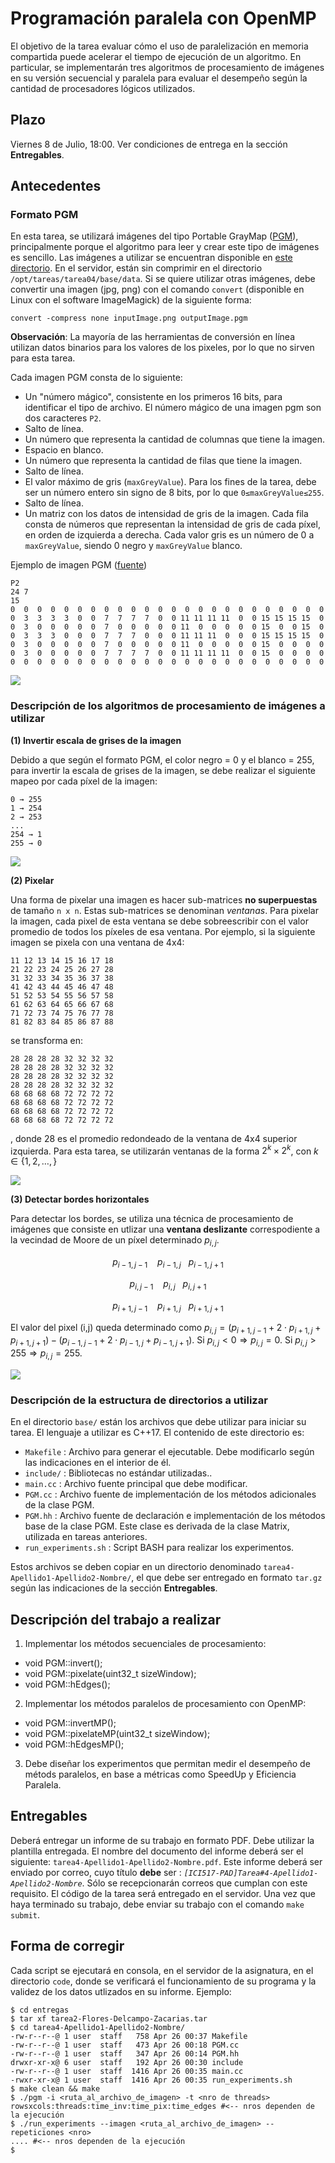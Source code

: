 # Programación paralela con OpenMP

El objetivo de la tarea evaluar cómo el uso de paralelización en memoria compartida puede acelerar el tiempo de ejecución de un algoritmo. En particular, se implementarán tres algoritmos de procesamiento de imágenes en su versión secuencial y paralela para evaluar el desempeño según la cantidad de procesadores lógicos utilizados.

## Plazo

Viernes 8 de Julio, 18:00. Ver condiciones de entrega en la sección **Entregables**.

## Antecedentes

### Formato PGM

En esta tarea, se utilizará imágenes del tipo Portable GrayMap ([PGM](https://en.wikipedia.org/wiki/Netpbm_format)), principalmente porque el algoritmo para leer y crear este tipo de imágenes es sencillo. Las imágenes a utilizar se encuentran disponible en [este directorio](https://github.com/g-courses/ICI517/tree/main/tareas/tarea04/base/data). En el servidor, están sin comprimir en el directorio ```/opt/tareas/tarea04/base/data```. Si se quiere utilizar otras imágenes, debe convertir una imagen (jpg, png) con el comando ```convert``` (disponible en Linux con el software ImageMagick) de la siguiente forma:

```
convert -compress none inputImage.png outputImage.pgm
```

**Observación**: La mayoría de las herramientas de conversión en línea utilizan datos binarios para los valores de los pixeles, por lo que no sirven para esta tarea.

Cada imagen PGM consta de lo siguiente:

* Un "número mágico", consistente en los primeros 16 bits, para identificar el tipo de archivo. El número mágico de una imagen pgm son dos caracteres ```P2```.
* Salto de línea.
* Un número que representa la cantidad de columnas que tiene la imagen.
* Espacio en blanco.
* Un número que representa la cantidad de filas que tiene la imagen.
* Salto de línea.
* El valor máximo de gris (```maxGreyValue```). Para los fines de la tarea, debe ser un número entero sin signo de 8 bits, por lo que ```0≤maxGreyValue≤255```.
* Salto de línea.
* Un matriz con los datos de intensidad de gris de la imagen. Cada fila consta de números que representan la intensidad de gris de cada píxel, en orden de izquierda a derecha. Cada valor gris es un número de 0 a ```maxGreyValue```, siendo 0 negro y ```maxGreyValue``` blanco.

Ejemplo de imagen PGM ([fuente](http://netpbm.sourceforge.net/doc/pgm.html))

```
P2
24 7
15
0  0  0  0  0  0  0  0  0  0  0  0  0  0  0  0  0  0  0  0  0  0  0  0
0  3  3  3  3  0  0  7  7  7  7  0  0 11 11 11 11  0  0 15 15 15 15  0
0  3  0  0  0  0  0  7  0  0  0  0  0 11  0  0  0  0  0 15  0  0 15  0
0  3  3  3  0  0  0  7  7  7  0  0  0 11 11 11  0  0  0 15 15 15 15  0
0  3  0  0  0  0  0  7  0  0  0  0  0 11  0  0  0  0  0 15  0  0  0  0
0  3  0  0  0  0  0  7  7  7  7  0  0 11 11 11 11  0  0 15  0  0  0  0
0  0  0  0  0  0  0  0  0  0  0  0  0  0  0  0  0  0  0  0  0  0  0  0
```

![](https://github.com/g-courses/ICI517/blob/main/tareas/tarea04/content/feep.png?raw=true)


### Descripción de los algoritmos de procesamiento de imágenes a utilizar

**(1) Invertir escala de grises de la imagen**

Debido a que según el formato PGM, el color negro = 0 y el  blanco = 255, para invertir la escala de grises de la imagen, se debe realizar el siguiente mapeo por cada píxel de la imagen:

```
0 → 255 
1 → 254 
2 → 253
...
254 → 1 
255 → 0
```

![](https://github.com/g-courses/ICI517/blob/main/tareas/tarea04/content/inverted.png?raw=true)

**(2) Pixelar**

Una forma de pixelar una imagen es hacer sub-matrices **no superpuestas** de tamaño ```n x n```. Estas sub-matrices se denominan *ventanas*. Para pixelar la imagen, cada pixel de esta ventana se debe sobreescribir con el valor promedio de todos los píxeles de esa ventana. Por ejemplo, si la siguiente imagen se pixela con una ventana de 4x4:

```
11 12 13 14 15 16 17 18
21 22 23 24 25 26 27 28
31 32 33 34 35 36 37 38
41 42 43 44 45 46 47 48
51 52 53 54 55 56 57 58
61 62 63 64 65 66 67 68
71 72 73 74 75 76 77 78
81 82 83 84 85 86 87 88
```

se transforma en:

```
28 28 28 28 32 32 32 32
28 28 28 28 32 32 32 32
28 28 28 28 32 32 32 32
28 28 28 28 32 32 32 32
68 68 68 68 72 72 72 72
68 68 68 68 72 72 72 72
68 68 68 68 72 72 72 72
68 68 68 68 72 72 72 72
```
, donde 28 es el promedio redondeado de la ventana de 4x4 superior izquierda. Para esta tarea, se utilizarán ventanas de la forma $2^k \times 2^k$, con $k \in \{1, 2, \dots, \}$

![](https://github.com/g-courses/ICI517/blob/main/tareas/tarea04/content/pixelated.png?raw=true)

**(3) Detectar bordes horizontales**

Para detectar los bordes, se utiliza una técnica de procesamiento de imágenes que consiste en utlizar una **ventana deslizante** correspodiente a la vecindad de Moore de un píxel determinado $p_{i,j}$.


$$p_{i-1,j-1}~~~~p_{i-1,j}~~~p_{i-1,j+1}$$

$$p_{i,j-1}~~~~p_{i,j}~~~p_{i,j+1}$$

$$p_{i+1,j-1}~~~~p_{i+1,j}~~~p_{i+1,j+1}$$

El valor del pixel (i,j) queda determinado como $p_{i,j} = (p_{i+1,j-1} + 2\cdot p_{i+1,j} + p_{i+1,j+1}) - (p_{i-1,j-1} + 2 \cdot p_{i-1,j} + p_{i-1,j+1})$. Si $p_{i,j} < 0 \Rightarrow p_{i,j} = 0$. Si $p_{i,j} > 255 \Rightarrow p_{i,j} = 255$. 

![](https://github.com/g-courses/ICI517/blob/main/tareas/tarea04/content/horiz_edges.png?raw=true)

### Descripción de la estructura de directorios a utilizar

En el directorio ```base/``` están los archivos que debe utilizar para iniciar su tarea. El lenguaje a utilizar es C++17. El contenido de este directorio es:

* ```Makefile``` : Archivo para generar el ejecutable. Debe modificarlo según las indicaciones en el interior de él.
* ```include/``` : Bibliotecas no estándar utilizadas..
* ```main.cc``` : Archivo fuente principal que debe modificar. 
* ```PGM.cc``` : Archivo fuente de implementación de los métodos adicionales de la clase PGM. 
* ```PGM.hh``` : Archivo fuente de declaración e implementación de los métodos base de la clase PGM. Este clase es derivada de la clase Matrix, utilizada en tareas anteriores.
* ```run_experiments.sh``` : Script BASH para realizar los experimentos.

Estos archivos se deben copiar en un directorio denominado ```tarea4-Apellido1-Apellido2-Nombre/```, el que debe ser entregado en formato ```tar.gz``` según las indicaciones de la sección **Entregables**.


## Descripción del trabajo a realizar

1) Implementar los métodos secuenciales de procesamiento:

* void PGM::invert();
* void PGM::pixelate(uint32_t sizeWindow);
* void PGM::hEdges();

2) Implementar los métodos paralelos de procesamiento con OpenMP:

* void PGM::invertMP();
* void PGM::pixelateMP(uint32_t sizeWindow);
* void PGM::hEdgesMP();

3) Debe diseñar los experimentos que permitan medir el desempeño de métods paralelos, en base a métricas como SpeedUp y Eficiencia Paralela.


## Entregables

Deberá entregar un informe de su trabajo en formato PDF. Debe utilizar la plantilla entregada. El nombre del documento del informe deberá ser el siguiente: ```tarea4-Apellido1-Apellido2-Nombre.pdf```. Este informe deberá ser enviado por correo, cuyo título **debe** ser : *```[ICI517-PAD]Tarea#4-Apellido1-Apellido2-Nombre```*. Sólo se recepcionarán correos que cumplan con este requisito. El código de la tarea será entregado en el servidor. Una vez que haya terminado su trabajo, debe enviar su trabajo con el comando ```make submit```.
 
## Forma de corregir

Cada script se ejecutará en consola, en el servidor de la asignatura, en el directorio ```code```, donde se verificará el funcionamiento de su programa y la validez de los datos utlizados en su informe. Ejemplo:

```
$ cd entregas
$ tar xf tarea2-Flores-Delcampo-Zacarias.tar
$ cd tarea4-Apellido1-Apellido2-Nombre/
-rw-r--r--@ 1 user  staff   758 Apr 26 00:37 Makefile
-rw-r--r--@ 1 user  staff   473 Apr 26 00:18 PGM.cc
-rw-r--r--@ 1 user  staff   347 Apr 26 00:14 PGM.hh
drwxr-xr-x@ 6 user  staff   192 Apr 26 00:30 include
-rw-r--r--@ 1 user  staff  1416 Apr 26 00:35 main.cc
-rwxr-xr-x@ 1 user  staff  1416 Apr 26 00:35 run_experiments.sh
$ make clean && make
$ ./pgm -i <ruta_al_archivo_de_imagen> -t <nro de threads>
rowsxcols:threads:time_inv:time_pix:time_edges #<-- nros dependen de la ejecución
$ ./run_experiments --imagen <ruta_al_archivo_de_imagen> --repeticiones <nro>
.... #<-- nros dependen de la ejecución
$

```



